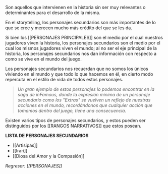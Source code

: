 Son aquellos que intervienen en la historia sin ser muy relevantes o determinantes para el desarrollo de la misma.

En el storytelling, los personajes secundarios son más importantes de lo que se cree y merecen mucho más crédito del que se les da.

Si bien los [[PERSONAJES PRINCIPALES]] son el medio por el cual nuestros jugadores viven la historia, los personajes secundarios son el medio por el cual los mismos jugadores viven el mundo; al no ser el eje principal de la historia, los personajes secundarios nos dan información con respecto a como se vive en el mundo del juego.

Los personajes secundarios nos recuerdan que no somos los únicos viviendo en el mundo y que todo lo que hacemos en él, en cierto modo repercuta en el estilo de vida de todos estos personajes.

> *Un gran ejemplo de estos personajes lo podemos encontrar en la saga de inFamous, donde la expresión mínima de un personaje secundario como los "Extras" se vuelven un reflejo de nuestras acciones en el mundo, recordándonos que cualquier acción que tomamos dentro del juego, tiene una consecuencia.*

Existen varios tipos de personajes secundarios, y estos pueden ser distinguidos por los [[RANGOS NARRATIVOS]] que estos posean.

**LISTA DE PERSONAJES SECUNDARIOS**
- [[Artisipas]]
- [[Irari]]
- [[Diosa del Amor y la Compasión]]

_Regresar: [[PERSONAJES]]_